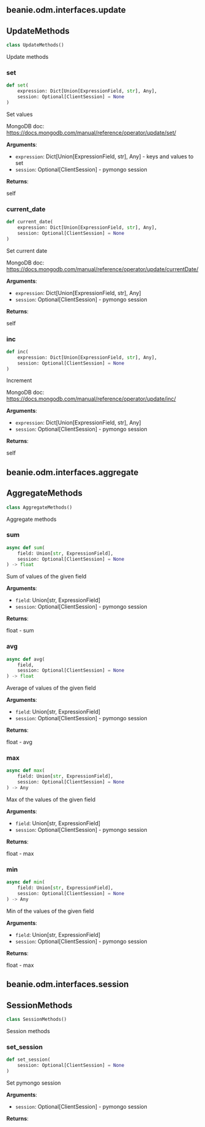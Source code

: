 ## beanie.odm.interfaces.update

## UpdateMethods

```python
class UpdateMethods()
```

Update methods

### set

```python
def set(
	expression: Dict[Union[ExpressionField, str], Any], 
	session: Optional[ClientSession] = None
)
```

Set values

MongoDB doc:
https://docs.mongodb.com/manual/reference/operator/update/set/

**Arguments**:

- `expression`: Dict[Union[ExpressionField, str], Any] - keys and
values to set
- `session`: Optional[ClientSession] - pymongo session

**Returns**:

self

### current\_date

```python
def current_date(
	expression: Dict[Union[ExpressionField, str], Any], 
	session: Optional[ClientSession] = None
)
```

Set current date

MongoDB doc:
https://docs.mongodb.com/manual/reference/operator/update/currentDate/

**Arguments**:

- `expression`: Dict[Union[ExpressionField, str], Any]
- `session`: Optional[ClientSession] - pymongo session

**Returns**:

self

### inc

```python
def inc(
	expression: Dict[Union[ExpressionField, str], Any], 
	session: Optional[ClientSession] = None
)
```

Increment

MongoDB doc:
https://docs.mongodb.com/manual/reference/operator/update/inc/

**Arguments**:

- `expression`: Dict[Union[ExpressionField, str], Any]
- `session`: Optional[ClientSession] - pymongo session

**Returns**:

self

## beanie.odm.interfaces.aggregate

## AggregateMethods

```python
class AggregateMethods()
```

Aggregate methods

### sum

```python
async def sum(
	field: Union[str, ExpressionField], 
	session: Optional[ClientSession] = None
) -> float
```

Sum of values of the given field

**Arguments**:

- `field`: Union[str, ExpressionField]
- `session`: Optional[ClientSession] - pymongo session

**Returns**:

float - sum

### avg

```python
async def avg(
	field, 
	session: Optional[ClientSession] = None
) -> float
```

Average of values of the given field

**Arguments**:

- `field`: Union[str, ExpressionField]
- `session`: Optional[ClientSession] - pymongo session

**Returns**:

float - avg

### max

```python
async def max(
	field: Union[str, ExpressionField], 
	session: Optional[ClientSession] = None
) -> Any
```

Max of the values of the given field

**Arguments**:

- `field`: Union[str, ExpressionField]
- `session`: Optional[ClientSession] - pymongo session

**Returns**:

float - max

### min

```python
async def min(
	field: Union[str, ExpressionField], 
	session: Optional[ClientSession] = None
) -> Any
```

Min of the values of the given field

**Arguments**:

- `field`: Union[str, ExpressionField]
- `session`: Optional[ClientSession] - pymongo session

**Returns**:

float - max

## beanie.odm.interfaces.session

## SessionMethods

```python
class SessionMethods()
```

Session methods

### set\_session

```python
def set_session(
	session: Optional[ClientSession] = None
)
```

Set pymongo session

**Arguments**:

- `session`: Optional[ClientSession] - pymongo session

**Returns**:



